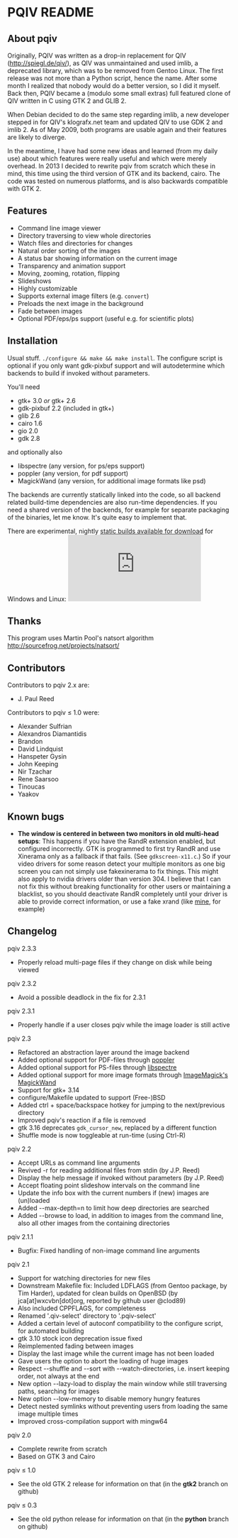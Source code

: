 PQIV README
===========

About pqiv
----------

Originally, PQIV was written as a drop-in replacement for QIV
(http://spiegl.de/qiv/), as QIV was unmaintained and used imlib, a deprecated
library, which was to be removed from Gentoo Linux. The first release was not
more than a Python script, hence the name. After some month I realized that
nobody would do a better version, so I did it myself.  Back then, PQIV became a
(modulo some small extras) full featured clone of QIV written in C using GTK 2
and GLIB 2.

When Debian decided to do the same step regarding imlib, a new developer stepped
in for QIV's klografx.net team and updated QIV to use GDK 2 and imlib 2. As of
May 2009, both programs are usable again and their features are likely to
diverge.

In the meantime, I have had some new ideas and learned (from my daily use)
about which features were really useful and which were merely overhead. In 2013
I decided to rewrite pqiv from scratch which these in mind, this time using the
third version of GTK and its backend, cairo. The code was tested on numerous
platforms, and is also backwards compatible with GTK 2.


Features
--------

 * Command line image viewer
 * Directory traversing to view whole directories
 * Watch files and directories for changes
 * Natural order sorting of the images
 * A status bar showing information on the current image
 * Transparency and animation support
 * Moving, zooming, rotation, flipping
 * Slideshows
 * Highly customizable
 * Supports external image filters (e.g. `convert`)
 * Preloads the next image in the background
 * Fade between images
 * Optional PDF/eps/ps support (useful e.g. for scientific plots)


Installation
------------

Usual stuff. `./configure && make && make install`. The configure script is
optional if you only want gdk-pixbuf support and will autodetermine which
backends to build if invoked without parameters.

You'll need

 * gtk+ 3.0 *or* gtk+ 2.6
 * gdk-pixbuf 2.2 (included in gtk+)
 * glib 2.6
 * cairo 1.6
 * gio 2.0
 * gdk 2.8

and optionally also

 * libspectre (any version, for ps/eps support)
 * poppler (any version, for pdf support)
 * MagickWand (any version, for additional image formats like psd)

The backends are currently statically linked into the code, so all backend
related build-time dependencies are also run-time dependencies. If you need
a shared version of the backends, for example for separate packaging of
the binaries, let me know. It's quite easy to implement that.

There are experimental, nightly [static builds available for
download](http://page.mi.fu-berlin.de/pberndt/pqiv-builds/) for Windows and
Linux: ![Build status](http://page.mi.fu-berlin.de/pberndt/pqiv-builds/ci.php)

Thanks
------

This program uses Martin Pool's natsort algorithm
<http://sourcefrog.net/projects/natsort/>


Contributors
------------

Contributors to pqiv 2.x are:

 * J. Paul Reed

Contributors to pqiv ≤ 1.0 were:

 * Alexander Sulfrian
 * Alexandros Diamantidis
 * Brandon
 * David Lindquist
 * Hanspeter Gysin
 * John Keeping
 * Nir Tzachar
 * Rene Saarsoo
 * Tinoucas
 * Yaakov

Known bugs
----------

* **The window is centered in between two monitors in old multi-head setups**:
  This happens if you have the RandR extension enabled, but configured
  incorrectly. GTK is programmed to first try RandR and use Xinerama only as
  a fallback if that fails. (See `gdkscreen-x11.c`.) So if your video drivers
  for some reason detect your multiple monitors as one big screen you can not
  simply use fakexinerama to fix things. This might also apply to nvidia drivers
  older than version 304. I believe that I can not fix this without breaking
  functionality for other users or maintaining a blacklist, so you should
  deactivate RandR completely until your driver is able to provide correct
  information, or use a fake xrand (like
  [mine](https://github.com/phillipberndt/fakexrandr), for example)

Changelog
---------

pqiv 2.3.3
 * Properly reload multi-page files if they change on disk while being viewed

pqiv 2.3.2
 * Avoid a possible deadlock in the fix for 2.3.1

pqiv 2.3.1
 * Properly handle if a user closes pqiv while the image loader is still active

pqiv 2.3
 * Refactored an abstraction layer around the image backend
 * Added optional support for PDF-files through
   [poppler](http://poppler.freedesktop.org/)
 * Added optional support for PS-files through
   [libspectre](http://www.freedesktop.org/wiki/Software/libspectre/)
 * Added optional support for more image formats through
   [ImageMagick's MagickWand](http://www.imagemagick.org/script/magick-wand.php)
 * Support for gtk+ 3.14
 * configure/Makefile updated to support (Free-)BSD
 * Added ctrl + space/backspace hotkey for jumping to the next/previous directory
 * Improved pqiv's reaction if a file is removed
 * gtk 3.16 deprecates `gdk_cursor_new`, replaced by a different function
 * Shuffle mode is now toggleable at run-time (using Ctrl-R)

pqiv 2.2
 * Accept URLs as command line arguments
 * Revived -r for reading additional files from stdin (by J.P. Reed)
 * Display the help message if invoked without parameters (by J.P. Reed)
 * Accept floating point slideshow intervals on the command line
 * Update the info box with the current numbers if (new) images are (un)loaded
 * Added --max-depth=n to limit how deep directories are searched
 * Added --browse to load, in addition to images from the command line, also
   all other images from the containing directories

pqiv 2.1.1
 * Bugfix: Fixed handling of non-image command line arguments

pqiv 2.1
 * Support for watching directories for new files
 * Downstream Makefile fix: Included LDFLAGS (from Gentoo package, by Tim
   Harder), updated for clean builds on OpenBSD (by jca[at]wxcvbn[dot]org,
   reported by github user @clod89)
 * Also included CPPFLAGS, for completeness
 * Renamed '.qiv-select' directory to '.pqiv-select'
 * Added a certain level of autoconf compatibility to the configure script, for
   automated building
 * gtk 3.10 stock icon deprecation issue fixed
 * Reimplemented fading between images
 * Display the last image while the current image has not been loaded
 * Gave users the option to abort the loading of huge images
 * Respect --shuffle and --sort with --watch-directories, i.e. insert keeping
   order, not always at the end
 * New option --lazy-load to display the main window while still traversing
   paths, searching for images
 * New option --low-memory to disable memory hungry features
 * Detect nested symlinks without preventing users from loading the same image
   multiple times
 * Improved cross-compilation support with mingw64

pqiv 2.0
 * Complete rewrite from scratch
 * Based on GTK 3 and Cairo

pqiv ≤ 1.0
 * See the old GTK 2 release for information on that
   (in the **gtk2** branch on github)

pqiv ≤ 0.3
 * See the old python release for information on that
   (in the **python** branch on github)
